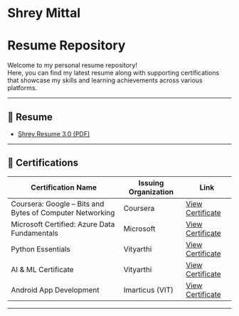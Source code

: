 # Shrey Mittal 
# Resume Repository

Welcome to my personal resume repository!  
Here, you can find my latest resume along with supporting certifications that showcase my skills and learning achievements across various platforms.

---

## 📄 Resume

- [Shrey Resume 3.0 (PDF)](./Shrey%20Resume_3.0.pdf)

---

## 🏅 Certifications

| Certification Name | Issuing Organization | Link |
|--------------------|----------------------|------|
| Coursera: Google – Bits and Bytes of Computer Networking | Coursera | [View Certificate](./Certifications/Coursera%208PFD0VSGJ1H6.pdf) |
| Microsoft Certified: Azure Data Fundamentals | Microsoft | [View Certificate](./Certifications/certificate%20Azure%20Microsoft.pdf) |
| Python Essentials | Vityarthi | [View Certificate](./Certifications/Python%20certificate.pdf) |
| AI & ML Certificate | Vityarthi | [View Certificate](./Certifications/certificate%20AIML.pdf) |
| Android App Development | Imarticus (VIT) | [View Certificate](./Certifications/Android%20App%20developement%20certificate%20VIT-46.pdf) |

---

